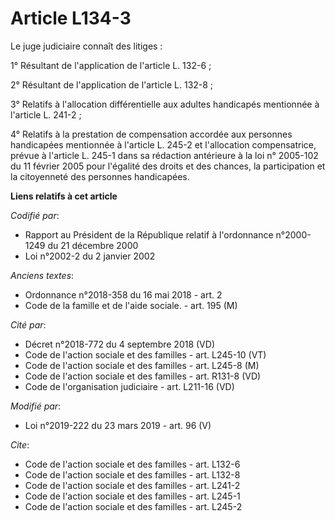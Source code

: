 # Article L134-3

Le juge judiciaire connaît des litiges :

1° Résultant de l'application de l'article L. 132-6 ;

2° Résultant de l'application de l'article L. 132-8 ;

3° Relatifs à l'allocation différentielle aux adultes handicapés mentionnée à l'article L. 241-2 ;

4° Relatifs à la prestation de compensation accordée aux personnes handicapées mentionnée à l'article L. 245-2 et
l'allocation compensatrice, prévue à l'article L. 245-1 dans sa rédaction antérieure à la loi n° 2005-102 du 11 février 2005
pour l'égalité des droits et des chances, la participation et la citoyenneté des personnes handicapées.

**Liens relatifs à cet article**

_Codifié par_:

  - Rapport au Président de la République relatif à l'ordonnance n°2000-1249 du 21 décembre 2000
  - Loi n°2002-2 du 2 janvier 2002

_Anciens textes_:

  - Ordonnance n°2018-358 du 16 mai 2018 - art. 2
  - Code de la famille et de l'aide sociale. - art. 195 (M)

_Cité par_:

  - Décret n°2018-772 du 4 septembre 2018 (VD)
  - Code de l'action sociale et des familles - art. L245-10 (VT)
  - Code de l'action sociale et des familles - art. L245-8 (M)
  - Code de l'action sociale et des familles - art. R131-8 (VD)
  - Code de l'organisation judiciaire - art. L211-16 (VD)

_Modifié par_:

  - Loi n°2019-222 du 23 mars 2019 - art. 96 (V)

_Cite_:

  - Code de l'action sociale et des familles - art. L132-6
  - Code de l'action sociale et des familles - art. L132-8
  - Code de l'action sociale et des familles - art. L241-2
  - Code de l'action sociale et des familles - art. L245-1
  - Code de l'action sociale et des familles - art. L245-2
